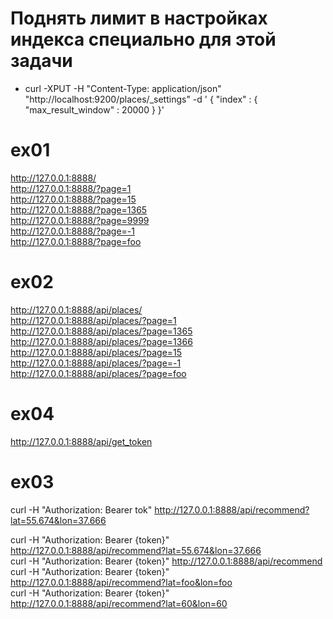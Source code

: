 # Поднять лимит в настройках индекса специально для этой задачи
- curl -XPUT -H "Content-Type: application/json" "http://localhost:9200/places/_settings" -d '
{
  "index" : {
    "max_result_window" : 20000
  }
}'



# ex01
http://127.0.0.1:8888/ \
http://127.0.0.1:8888/?page=1 \
http://127.0.0.1:8888/?page=15 \
http://127.0.0.1:8888/?page=1365 \
http://127.0.0.1:8888/?page=9999 \
http://127.0.0.1:8888/?page=-1 \
http://127.0.0.1:8888/?page=foo

# ex02
http://127.0.0.1:8888/api/places/ \
http://127.0.0.1:8888/api/places/?page=1 \
http://127.0.0.1:8888/api/places/?page=1365 \
http://127.0.0.1:8888/api/places/?page=1366 \
http://127.0.0.1:8888/api/places/?page=15 \
http://127.0.0.1:8888/api/places/?page=-1 \
http://127.0.0.1:8888/api/places/?page=foo


# ex04
http://127.0.0.1:8888/api/get_token

# ex03
curl -H "Authorization: Bearer tok" http://127.0.0.1:8888/api/recommend?lat=55.674&lon=37.666

curl -H "Authorization: Bearer {token}" http://127.0.0.1:8888/api/recommend?lat=55.674&lon=37.666 \
curl -H "Authorization: Bearer {token}" http://127.0.0.1:8888/api/recommend \
curl -H "Authorization: Bearer {token}" http://127.0.0.1:8888/api/recommend?lat=foo&lon=foo \
curl -H "Authorization: Bearer {token}" http://127.0.0.1:8888/api/recommend?lat=60&lon=60